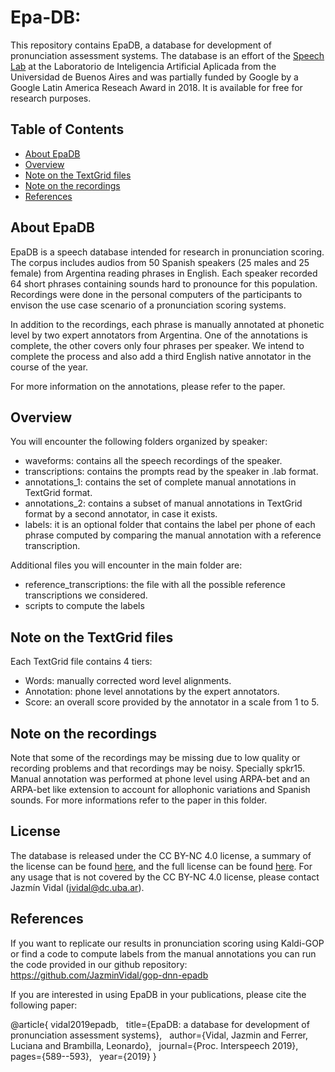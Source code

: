 # Epa-DB: 

This repository contains EpaDB, a database for development of pronunciation assessment systems. The database is an effort of the [Speech Lab](http://habla.dc.uba.ar/) at the Laboratorio de Inteligencia Artificial Aplicada from the Universidad de Buenos Aires and was partially funded by Google by a Google Latin America Reseach Award in 2018.
It is available for free for research purposes. 


## Table of Contents
* [About EpaDB](#About-EpaDB)
* [Overview](#overview)
* [Note on the TextGrid files](#Note-on-the-TextGrid-files)
* [Note on the recordings](#Note-on-the-recordings)
* [References](#references)

## About EpaDB

EpaDB is a speech database intended for research in pronunciation scoring. The corpus includes audios from 50 Spanish speakers (25 males and 25 female) from Argentina reading phrases in English. Each speaker recorded 64 short phrases containing sounds hard to pronounce for this population. Recordings were done in the personal computers of the participants to envison the use case scenario of a pronunciation scoring systems. 

In addition to the recordings, each phrase is manually annotated at phonetic level by two expert annotators from Argentina. One of the annotations is complete, the other covers only four phrases per speaker. We intend to complete the process and also add a third English native annotator in the course of the year.

For more information on the annotations, please refer to the paper. 

## Overview

You will encounter the following folders organized by speaker:

- waveforms: contains all the speech recordings of the speaker.
- transcriptions: contains the prompts read by the speaker in .lab format.
- annotations_1: contains the set of complete manual annotations in TextGrid format.
- annotations_2: contains a subset of manual annotations in TextGrid format by a second annotator, in case it exists. 
- labels: it is an optional folder that contains the label per phone of each phrase computed by comparing the manual annotation with a reference transcription.

Additional files you will encounter in the main folder are: 

- reference_transcriptions: the file with all the possible reference transcriptions we considered.
- scripts to compute the labels

## Note on the TextGrid files

Each TextGrid file contains 4 tiers:

- Words: manually corrected word level alignments.
- Annotation: phone level annotations by the expert annotators.
- Score: an overall score provided by the annotator in a scale from 1 to 5.

## Note on the recordings

Note that some of the recordings may be missing due to low quality or recording problems and that recordings may be noisy. Specially spkr15. 
Manual annotation was performed at phone level using ARPA-bet and an ARPA-bet like extension to account for allophonic variations and Spanish sounds. For more informations refer to the paper in this folder.

## License

The database is released under the CC BY-NC 4.0 license, a summary of the license can be found [here](https://creativecommons.org/licenses/by-nc/4.0/), and the full license can be found [here](https://creativecommons.org/licenses/by-nc/4.0/legalcode). For any usage that is not covered by the CC BY-NC 4.0 license, please contact Jazmín Vidal (jvidal@dc.uba.ar).


## References
If you want to replicate our results in pronunciation scoring using Kaldi-GOP or find a code to compute labels from the manual annotations you can run the code provided in our github repository: https://github.com/JazminVidal/gop-dnn-epadb

If you are interested in using EpaDB in your publications, please cite the following paper:

@article{
vidal2019epadb,  
title={EpaDB: a database for development of pronunciation assessment systems},  
author={Vidal, Jazmin and Ferrer, Luciana and Brambilla, Leonardo},  
journal={Proc. Interspeech 2019}, 
pages={589--593},  
year={2019}
}
